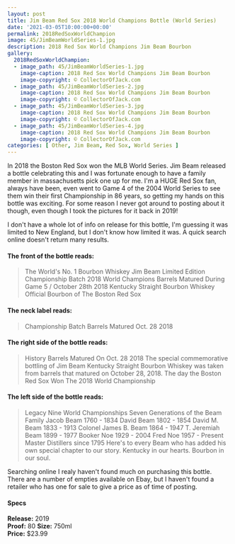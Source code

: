 ```yaml
---
layout: post
title: Jim Beam Red Sox 2018 World Champions Bottle (World Series)
date: '2021-03-05T10:00:00+00:00'
permalink: 2018RedSoxWorldChampion
image: 45/JimBeamWorldSeries-1.jpg
description: 2018 Red Sox World Champions Jim Beam Bourbon
gallery:
  2018RedSoxWorldChampion:
  - image_path: 45/JimBeamWorldSeries-1.jpg
    image-caption: 2018 Red Sox World Champions Jim Beam Bourbon
    image-copyright: © CollectorOfJack.com
  - image_path: 45/JimBeamWorldSeries-2.jpg
    image-caption: 2018 Red Sox World Champions Jim Beam Bourbon
    image-copyright: © CollectorOfJack.com
  - image_path: 45/JimBeamWorldSeries-3.jpg
    image-caption: 2018 Red Sox World Champions Jim Beam Bourbon
    image-copyright: © CollectorOfJack.com
  - image_path: 45/JimBeamWorldSeries-4.jpg
    image-caption: 2018 Red Sox World Champions Jim Beam Bourbon
    image-copyright: © CollectorOfJack.com
categories: [ Other, Jim Beam, Red Sox, World Series ]
---
```


In 2018 the Boston Red Sox won the MLB World Series. Jim Beam released a bottle celebrating this and I was fortunate enough to have a family member in massachusetts pick one up for me. I'm a HUGE Red Sox fan, always have been, even went to Game 4 of the 2004 World Series to see them win their first Championship in 86 years, so getting my hands on this bottle was exciting. For some reason I never got around to posting about it though, even though I took the pictures for it back in 2019!

I don't have a whole lot of info on release for this bottle, I'm guessing it was limited to New England, but I don't know how limited it was. A quick search online doesn't return many results.

#### The front of the bottle reads:

> The World's No. 1 Bourbon Whiskey
> Jim Beam
> Limited Edition Championship Batch
> 2018 World Champions
> Barrels Matured During Game 5 / October 28th 2018
> Kentucky Straight Bourbon Whiskey
> Official Bourbon of The Boston Red Sox

#### The neck label reads: 

> Championship Batch
> Barrels Matured Oct. 28 2018

#### The right side of the bottle reads:

> History
> Barrels Matured On
> Oct. 28 2018
> The special commemorative bottling of Jim Beam Kentucky Straight Bourbon Whiskey was taken from barrels that matured on October 28, 2018. The day the Boston Red Sox Won The 2018 World Championship

#### The left side of the bottle reads:

> Legacy
> Nine World Championships
> Seven Generations of the Beam Family
> Jacob Beam 1760 - 1834
> David Beam 1802 - 1854
> David M. Beam 1833 - 1913
> Colonel James B. Beam 1864 - 1947
> T. Jeremiah Beam 1899 - 1977
> Booker Noe 1929 - 2004
> Fred Noe 1957 - Present
> Master Distillers since 1795
> Here's to every Beam who has added his own special chapter to our story. Kentucky in our hearts. Bourbon in our soul.

Searching online I realy haven't found much on purchasing this bottle. There are a number of empties available on Ebay, but I haven't found a retailer who has one for sale to give a price as of time of posting. 


#### Specs

**Release:** 2019  
**Proof:** 80
**Size:** 750ml  
**Price:** $23.99 
